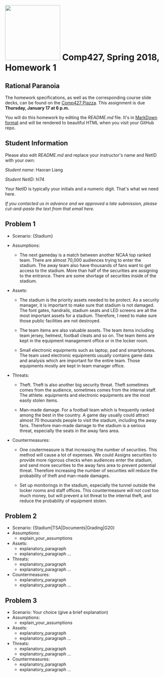 # <img src="http://www.rice.edu/_images/rice-logo.jpg" width=180> Comp427, Spring 2018, Homework 1
## Rational Paranoia
The homework specifications, as well as the corresponding course slide decks,
can be found on the [Comp427 Piazza](https://piazza.com/class/jqifhp864b37ju).
This assignment is due **Thursday, January 17 at 6 p.m.**

You will do this homework by editing the _README.md_ file. It's in
[MarkDown format](https://guides.github.com/features/mastering-markdown/)
and will be rendered to beautiful HTML when you visit your GitHub repo.

## Student Information
Please also edit _README.md_ and replace your instructor's name and NetID with your own:

_Student name_: Haoran Liang

_Student NetID_: hl74

Your NetID is typically your initials and a numeric digit. That's
what we need here.

_If you contacted us in advance and we approved a late submission,
please cut-and-paste the text from that email here._

## Problem 1
- Scenario: {Stadium}
- Assumptions:
  - The next gameday is a match between another NCAA top ranked team. There are almost 70,000 audiences trying to enter the stadium. The away team also have thousands of fans want to get access to the stadium. More than half of the securities are assigning to the entrance. There are some shortage of securities inside of the stadium.
  
- Assets:
  - The stadium is the priority assets needed to be protect. As a security manager, it is important to make sure that stadium is not damaged. The font gates, handrails, stadium seats and LED screens are all the most important assets for a stadium. Therefore, I need to make sure those public facilities are not destroyed.
  
  - The team items are also valuable assets. The team items including team jersey, helmest, football cleats and so on. The team items are kept in the equipment management office or in the locker room.
  
  - Small electronic equipments such as laptop, pad and smartphones. The team used electronic equipments usually contains game data and analysis which are important for the entire team. Those equipments mostly are kept in team manager office.
  
- Threats:
  - Theft. Theft is also another big security threat. Theft sometimes comes from the audience, sometimes comes from the internal staff. The athlete. equipments and electronic equipments are the most easily stolen items. 

  - Man-made damage. For a football team which is frequently ranked among the best in the country. A game day usually could attract almost 70 thousands people to visit the stadium, including the away fans. Therefore man-made damage to the stadium is a serious threat, especially the seats in the away fans area. 

- Countermeasures:
  - One coutermeasure is that increasing the number of securities. This method will cause a lot of expenses. We could Assigns securities to provide more rigorous checks when audiences enter the stadium, and send more securities to the away fans area to prevent potential threat. Therefore increasing the number of securities will reduce the probability of theft and man-made damages. 

  - Set up monitorings in the stadium, especially the tunnel outside the locker rooms and staff offices. This countermeasure will not cost too much money, but will prevent a lot threat to the internal theft, and reduce the probability of equipment stolen.

## Problem 2
- Scenario: {Stadium|TSA|Documents|Grading|G20}
- Assumptions:
  - explain_your_assumptions
- Assets:
  - explanatory_paragraph
  - explanatory_paragraph ...
- Threats:
  - explanatory_paragraph 
  - explanatory_paragraph ...
- Countermeasures:
  - explanatory_paragraph
  - explanatory_paragraph ...

## Problem 3
- Scenario: Your choice (give a brief explanation)
- Assumptions:
  - explain_your_assumptions
- Assets:
  - explanatory_paragraph
  - explanatory_paragraph ...
- Threats:
  - explanatory_paragraph 
  - explanatory_paragraph ...
- Countermeasures:
  - explanatory_paragraph
  - explanatory_paragraph ...

